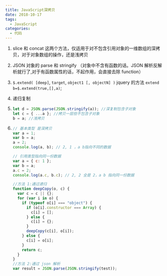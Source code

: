 ```yaml
---
title: JavaScript深拷贝
date: 2018-10-17
tags:
  - JavaScript
categories:
  - 代码
---
```


1. slice 和 concat 这两个方法，仅适用于对不包含引用对象的一维数组的深拷贝，对于对象数组的操作，还是浅拷贝

2. JSON 对象的 parse 和 stringify （对象中不含有函数的话。JSON 解析反解析就行了,对于有函数属性的话，不起作用，会直接去除 function）
3. `$.extend( [deep]`, `target`, `object1 [, objectN] )` jquery 的方法 `extend b=$.extend(true,[],a)`;
4. 递归复制

5. ```js
   let d = JSON.parse(JSON.stringify(a)); //深复制包含子对象
   let c = { ...a }; //拷贝一层但不包含子对象
   b = a; //浅拷贝
   ```

6. ```js
   // 基本类型 是深拷贝
   var a = 1;
   var b = a;
   a = 2;
   console.log(a, b); // 2, 1 ，a b指向不同的数据

   // 引用类型指向同一份数据
   var a = { c: 1 };
   var b = a;
   a.c = 2;
   console.log(a.c, b.c); // 2, 2 全是 2，a b 指向同一份数据

   //方法 1:通过递归
   function deepCopy(o, c) {
     var c = c || {};
     for (var i in o) {
       if (typeof o[i] === "object") {
         if (o[i].constructor === Array) {
           c[i] = [];
         } else {
           c[i] = {};
         }
         deepCopy(c[i], o[i]);
       } else {
         c[i] = o[i];
       }
       return c;
     }
   }
   //方法 2:通过 json 解析
   var result = JSON.parse(JSON.stringify(test));
   ```
